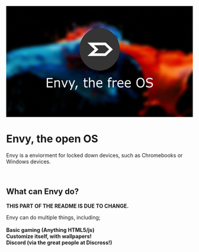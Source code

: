 <img src="envy.jpg" width="512" height="300">
<h1>Envy, the open OS</h1>
<P>Envy is a enviorment for locked down devices, such as Chromebooks or Windows devices.</P>
<br>
<a name="help"></a>
<h2>What can Envy do?</h2>
<b><p>THIS PART OF THE README IS DUE TO CHANGE.</p></b>
<P>
  Envy can do multiple things, including;<br><br>
  <b>Basic gaming (Anything HTML5/js)<br>
  Customize itself, with wallpapers!<br>
  Discord (via the great people at Discross!)<br></b>
</P>
